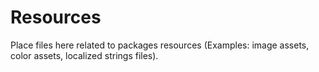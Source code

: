 # Resources

Place files here related to packages resources (Examples: image assets, color assets, localized strings files).

